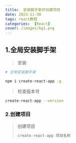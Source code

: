```yaml
---
title:  安装脚手架并创建项目
date: 2023-11-30
tags: react教程
categories:  [React]
cover: /images/bg1.png
---
```


## 1.全局安装脚手架

> 安装

```bash
# 全局安装脚手架

npm i create-react-app -g
```

> 检查版本号

```bash
create-react-app --version
```



### 2.创建项目

> 创建项目
>
> ```bash
> create-react-app 项目名称
> ```
>
> 

